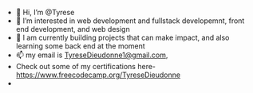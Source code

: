 - 👋 Hi, I’m @Tyrese
- 👀 I’m interested in web development and fullstack developemnt, front end development, and web design 
- 💞️ I am currently building projects that can make impact, and also learning some back end at the moment
- 📫 my email is TyreseDieudonne1@gmail.com,
- Check out some of my certifications here-https://www.freecodecamp.org/TyreseDieudonne
- 

<!---
Tyrese-D/Tyrese-D is a ✨ special ✨ repository because its `README.md` (this file) appears on your GitHub profile.
You can click the Preview link to take a look at your changes.
--->
